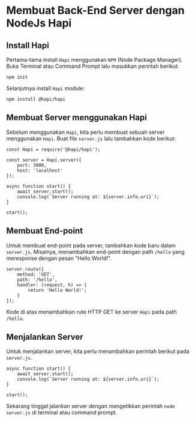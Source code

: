 # Membuat Back-End Server dengan NodeJs Hapi

## Install Hapi
Pertama-tama install `Hapi` menggunakan `NPM` (Node Package Manager).
Buka Terminal atau Command Prompt lalu masukkan perintah berikut:
```
npm init
```
Selanjutnya install `Hapi` module:
```
npm install @hapi/hapi
```

## Membuat Server menggunakan Hapi
Sebelum menggunakan `Hapi`, kita perlu membuat sebuah server menggunakan `Hapi`. Buat file `server.js` lalu tambahkan kode berikut:
```
const Hapi = require('@hapi/hapi');

const server = Hapi.server({
    port: 3000,
    host: 'localhost'
});

async function start() {
    await server.start();
    console.log(`Server running at: ${server.info.uri}`);
}

start();

```

## Membuat End-point
Untuk membuat end-point pada server, tambahkan kode baru dalam `server.js`.
Misalnya, menambahkan end-point dengan path `/hello` yang meresponse dengan pesan "Hello World!".
```
server.route({
    method: 'GET',
    path: '/hello',
    handler: (request, h) => {
        return 'Hello World!';
    }
});
```
Kode di atas menambahkan rute HTTP GET ke server `Hapi` pada path `/hello`.

## Menjalankan Server
Untuk menjalankan server, kita perlu menambahkan perintah berikut pada `server.js`.
```
async function start() {
    await server.start();
    console.log(`Server running at: ${server.info.uri}`);
}

start();
```
Sekarang tinggal jalankan server dengan mengetikkan perintah `node server.js` di terminal atau command prompt.